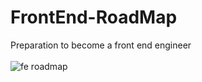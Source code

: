 # FrontEnd-RoadMap
Preparation to become a front end engineer
<br><br>
![fe roadmap](https://user-images.githubusercontent.com/81372683/183249262-776ce685-5529-43f8-96f5-937fb4a3bc4c.jpg)
